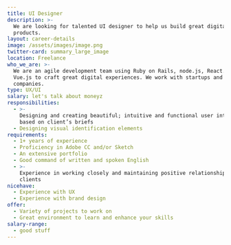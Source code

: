 ```yaml
---
title: UI Designer
description: >-
  We are looking for talented UI designer to help us build great digital
  products.
layout: career-details
image: /assets/images/image.png
twitter-card: summary_large_image
location: Freelance
who_we_are: >-
  We are an agile development team using Ruby on Rails, node.js, React.js, and
  Vue.js to craft great digital experiences. We work with startups and grown-up
  companies.
type: UX/UI
salary: let's talk about moneyz
responsibilities:
  - >-
    Designing and creating beautiful; intuitive and functional user interfaces
    based on client’s briefs
  - Designing visual identification elements
requirements:
  - 1+ years of experience
  - Proficiency in Adobe CC and/or Sketch
  - An extensive portfolio
  - Good command of written and spoken English
  - >-
    Experience in working closely and maintaining positive relationships with
    clients
nicehave:
  - Experience with UX
  - Experience with brand design
offer:
  - Variety of projects to work on
  - Great environment to learn and enhance your skills
salary-range:
  - good stuff
---
```


